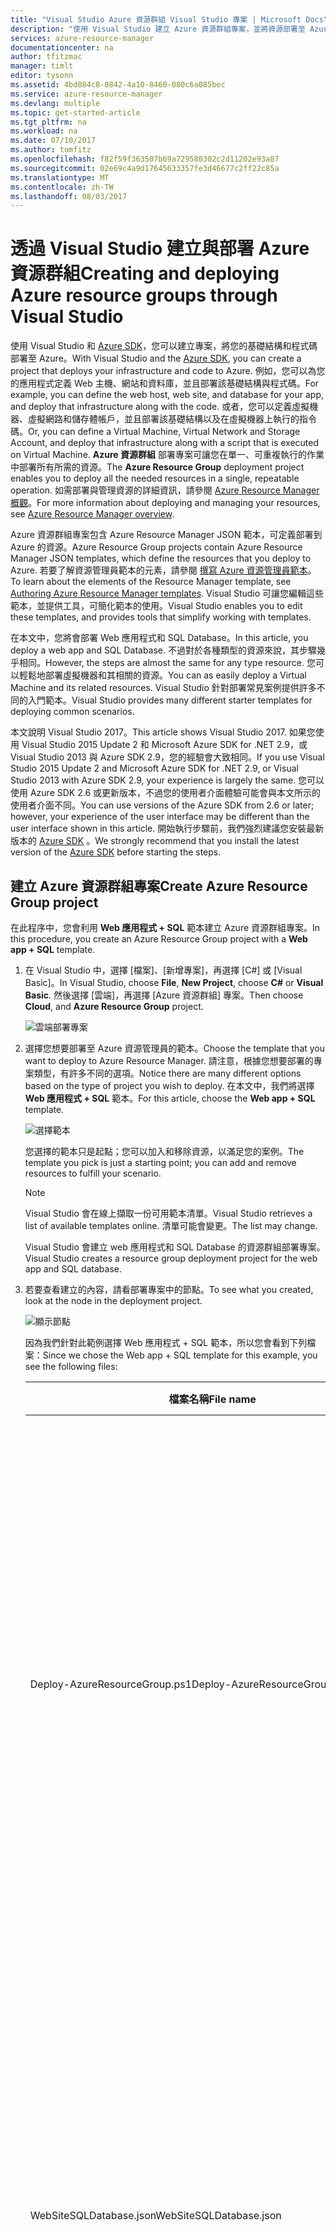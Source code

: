 ```yaml
---
title: "Visual Studio Azure 資源群組 Visual Studio 專案 | Microsoft Docs"
description: "使用 Visual Studio 建立 Azure 資源群組專案，並將資源部署至 Azure。"
services: azure-resource-manager
documentationcenter: na
author: tfitzmac
manager: timlt
editor: tysonn
ms.assetid: 4bd084c8-0842-4a10-8460-080c6a085bec
ms.service: azure-resource-manager
ms.devlang: multiple
ms.topic: get-started-article
ms.tgt_pltfrm: na
ms.workload: na
ms.date: 07/10/2017
ms.author: tomfitz
ms.openlocfilehash: f82f59f363507b69a729580302c2d11202e93a87
ms.sourcegitcommit: 02e69c4a9d17645633357fe3d46677c2ff22c85a
ms.translationtype: MT
ms.contentlocale: zh-TW
ms.lasthandoff: 08/03/2017
---
```

# <a name="creating-and-deploying-azure-resource-groups-through-visual-studio"></a><span data-ttu-id="8107b-103">透過 Visual Studio 建立與部署 Azure 資源群組</span><span class="sxs-lookup"><span data-stu-id="8107b-103">Creating and deploying Azure resource groups through Visual Studio</span></span>
<span data-ttu-id="8107b-104">使用 Visual Studio 和 [Azure SDK](https://azure.microsoft.com/downloads/)，您可以建立專案，將您的基礎結構和程式碼部署至 Azure。</span><span class="sxs-lookup"><span data-stu-id="8107b-104">With Visual Studio and the [Azure SDK](https://azure.microsoft.com/downloads/), you can create a project that deploys your infrastructure and code to Azure.</span></span> <span data-ttu-id="8107b-105">例如，您可以為您的應用程式定義 Web 主機、網站和資料庫，並且部署該基礎結構與程式碼。</span><span class="sxs-lookup"><span data-stu-id="8107b-105">For example, you can define the web host, web site, and database for your app, and deploy that infrastructure along with the code.</span></span> <span data-ttu-id="8107b-106">或者，您可以定義虛擬機器、虛擬網路和儲存體帳戶，並且部署該基礎結構以及在虛擬機器上執行的指令碼。</span><span class="sxs-lookup"><span data-stu-id="8107b-106">Or, you can define a Virtual Machine, Virtual Network and Storage Account, and deploy that infrastructure along with a script that is executed on Virtual Machine.</span></span> <span data-ttu-id="8107b-107">**Azure 資源群組** 部署專案可讓您在單一、可重複執行的作業中部署所有所需的資源。</span><span class="sxs-lookup"><span data-stu-id="8107b-107">The **Azure Resource Group** deployment project enables you to deploy all the needed resources in a single, repeatable operation.</span></span> <span data-ttu-id="8107b-108">如需部署與管理資源的詳細資訊，請參閱 [Azure Resource Manager 概觀](resource-group-overview.md)。</span><span class="sxs-lookup"><span data-stu-id="8107b-108">For more information about deploying and managing your resources, see [Azure Resource Manager overview](resource-group-overview.md).</span></span>

<span data-ttu-id="8107b-109">Azure 資源群組專案包含 Azure Resource Manager JSON 範本，可定義部署到 Azure 的資源。</span><span class="sxs-lookup"><span data-stu-id="8107b-109">Azure Resource Group projects contain Azure Resource Manager JSON templates, which define the resources that you deploy to Azure.</span></span> <span data-ttu-id="8107b-110">若要了解資源管理員範本的元素，請參閱 [撰寫 Azure 資源管理員範本](resource-group-authoring-templates.md)。</span><span class="sxs-lookup"><span data-stu-id="8107b-110">To learn about the elements of the Resource Manager template, see [Authoring Azure Resource Manager templates](resource-group-authoring-templates.md).</span></span> <span data-ttu-id="8107b-111">Visual Studio 可讓您編輯這些範本，並提供工具，可簡化範本的使用。</span><span class="sxs-lookup"><span data-stu-id="8107b-111">Visual Studio enables you to edit these templates, and provides tools that simplify working with templates.</span></span>

<span data-ttu-id="8107b-112">在本文中，您將會部署 Web 應用程式和 SQL Database。</span><span class="sxs-lookup"><span data-stu-id="8107b-112">In this article, you deploy a web app and SQL Database.</span></span> <span data-ttu-id="8107b-113">不過對於各種類型的資源來說，其步驟幾乎相同。</span><span class="sxs-lookup"><span data-stu-id="8107b-113">However, the steps are almost the same for any type resource.</span></span> <span data-ttu-id="8107b-114">您可以輕鬆地部署虛擬機器和其相關的資源。</span><span class="sxs-lookup"><span data-stu-id="8107b-114">You can as easily deploy a Virtual Machine and its related resources.</span></span> <span data-ttu-id="8107b-115">Visual Studio 針對部署常見案例提供許多不同的入門範本。</span><span class="sxs-lookup"><span data-stu-id="8107b-115">Visual Studio provides many different starter templates for deploying common scenarios.</span></span>

<span data-ttu-id="8107b-116">本文說明 Visual Studio 2017。</span><span class="sxs-lookup"><span data-stu-id="8107b-116">This article shows Visual Studio 2017.</span></span> <span data-ttu-id="8107b-117">如果您使用 Visual Studio 2015 Update 2 和 Microsoft Azure SDK for .NET 2.9，或 Visual Studio 2013 與 Azure SDK 2.9，您的經驗會大致相同。</span><span class="sxs-lookup"><span data-stu-id="8107b-117">If you use Visual Studio 2015 Update 2 and Microsoft Azure SDK for .NET 2.9, or Visual Studio 2013 with Azure SDK 2.9, your experience is largely the same.</span></span> <span data-ttu-id="8107b-118">您可以使用 Azure SDK 2.6 或更新版本，不過您的使用者介面體驗可能會與本文所示的使用者介面不同。</span><span class="sxs-lookup"><span data-stu-id="8107b-118">You can use versions of the Azure SDK from 2.6 or later; however, your experience of the user interface may be different than the user interface shown in this article.</span></span> <span data-ttu-id="8107b-119">開始執行步驟前，我們強烈建議您安裝最新版本的 [Azure SDK](https://azure.microsoft.com/downloads/) 。</span><span class="sxs-lookup"><span data-stu-id="8107b-119">We strongly recommend that you install the latest version of the [Azure SDK](https://azure.microsoft.com/downloads/) before starting the steps.</span></span> 

## <a name="create-azure-resource-group-project"></a><span data-ttu-id="8107b-120">建立 Azure 資源群組專案</span><span class="sxs-lookup"><span data-stu-id="8107b-120">Create Azure Resource Group project</span></span>
<span data-ttu-id="8107b-121">在此程序中，您會利用 **Web 應用程式 + SQL** 範本建立 Azure 資源群組專案。</span><span class="sxs-lookup"><span data-stu-id="8107b-121">In this procedure, you create an Azure Resource Group project with a **Web app + SQL** template.</span></span>

1. <span data-ttu-id="8107b-122">在 Visual Studio 中，選擇 [檔案]、[新增專案]，再選擇 [C#] 或 [Visual Basic]。</span><span class="sxs-lookup"><span data-stu-id="8107b-122">In Visual Studio, choose **File**, **New Project**, choose **C#** or **Visual Basic**.</span></span> <span data-ttu-id="8107b-123">然後選擇 [雲端]，再選擇 [Azure 資源群組] 專案。</span><span class="sxs-lookup"><span data-stu-id="8107b-123">Then choose **Cloud**, and **Azure Resource Group** project.</span></span>
   
    ![雲端部署專案](./media/vs-azure-tools-resource-groups-deployment-projects-create-deploy/create-project.png)
2. <span data-ttu-id="8107b-125">選擇您想要部署至 Azure 資源管理員的範本。</span><span class="sxs-lookup"><span data-stu-id="8107b-125">Choose the template that you want to deploy to Azure Resource Manager.</span></span> <span data-ttu-id="8107b-126">請注意，根據您想要部署的專案類型，有許多不同的選項。</span><span class="sxs-lookup"><span data-stu-id="8107b-126">Notice there are many different options based on the type of project you wish to deploy.</span></span> <span data-ttu-id="8107b-127">在本文中，我們將選擇 **Web 應用程式 + SQL** 範本。</span><span class="sxs-lookup"><span data-stu-id="8107b-127">For this article, choose the **Web app + SQL** template.</span></span>
   
    ![選擇範本](./media/vs-azure-tools-resource-groups-deployment-projects-create-deploy/select-project.png)
   
    <span data-ttu-id="8107b-129">您選擇的範本只是起點；您可以加入和移除資源，以滿足您的案例。</span><span class="sxs-lookup"><span data-stu-id="8107b-129">The template you pick is just a starting point; you can add and remove resources to fulfill your scenario.</span></span>
   
   > [!NOTE]
   > <span data-ttu-id="8107b-130">Visual Studio 會在線上擷取一份可用範本清單。</span><span class="sxs-lookup"><span data-stu-id="8107b-130">Visual Studio retrieves a list of available templates online.</span></span> <span data-ttu-id="8107b-131">清單可能會變更。</span><span class="sxs-lookup"><span data-stu-id="8107b-131">The list may change.</span></span>
   > 
   > 
   
    <span data-ttu-id="8107b-132">Visual Studio 會建立 web 應用程式和 SQL Database 的資源群組部署專案。</span><span class="sxs-lookup"><span data-stu-id="8107b-132">Visual Studio creates a resource group deployment project for the web app and SQL database.</span></span>
3. <span data-ttu-id="8107b-133">若要查看建立的內容，請看部署專案中的節點。</span><span class="sxs-lookup"><span data-stu-id="8107b-133">To see what you created, look at the node in the deployment project.</span></span>
   
    ![顯示節點](./media/vs-azure-tools-resource-groups-deployment-projects-create-deploy/show-items.png)
   
    <span data-ttu-id="8107b-135">因為我們針對此範例選擇 Web 應用程式 + SQL 範本，所以您會看到下列檔案：</span><span class="sxs-lookup"><span data-stu-id="8107b-135">Since we chose the Web app + SQL template for this example, you see the following files:</span></span> 
   
   | <span data-ttu-id="8107b-136">檔案名稱</span><span class="sxs-lookup"><span data-stu-id="8107b-136">File name</span></span> | <span data-ttu-id="8107b-137">說明</span><span class="sxs-lookup"><span data-stu-id="8107b-137">Description</span></span> |
   | --- | --- |
   | <span data-ttu-id="8107b-138">Deploy-AzureResourceGroup.ps1</span><span class="sxs-lookup"><span data-stu-id="8107b-138">Deploy-AzureResourceGroup.ps1</span></span> |<span data-ttu-id="8107b-139">叫用 PowerShell 命令部署至 Azure 資源管理員的 PowerShell 指令碼。</span><span class="sxs-lookup"><span data-stu-id="8107b-139">A PowerShell script that invokes PowerShell commands to deploy to Azure Resource Manager.</span></span><br /><span data-ttu-id="8107b-140">**注意** Visual studio 會使用此 PowerShell 指令碼部署您的範本。</span><span class="sxs-lookup"><span data-stu-id="8107b-140">**Note** Visual Studio uses this PowerShell script to deploy your template.</span></span> <span data-ttu-id="8107b-141">對此指令碼所進行的任何變更也會影響 Visual Studio 中的部署，因此請務必小心。</span><span class="sxs-lookup"><span data-stu-id="8107b-141">Any changes you make to this script affect deployment in Visual Studio, so be careful.</span></span> |
   | <span data-ttu-id="8107b-142">WebSiteSQLDatabase.json</span><span class="sxs-lookup"><span data-stu-id="8107b-142">WebSiteSQLDatabase.json</span></span> |<span data-ttu-id="8107b-143">Resource Manager 範本 (定義您想要部署至 Azure 的基礎結構)，以及在部署期間您可以提供的參數。</span><span class="sxs-lookup"><span data-stu-id="8107b-143">The Resource Manager template that defines the infrastructure you want deploy to Azure, and the parameters you can provide during deployment.</span></span> <span data-ttu-id="8107b-144">同時定義資源之間的相依性，讓 Resource Manager 以正確的順序部署資源。</span><span class="sxs-lookup"><span data-stu-id="8107b-144">It also defines the dependencies between the resources so Resource Manager deploys the resources in the correct order.</span></span> |
   | <span data-ttu-id="8107b-145">WebSiteSQLDatabase.parameters.json</span><span class="sxs-lookup"><span data-stu-id="8107b-145">WebSiteSQLDatabase.parameters.json</span></span> |<span data-ttu-id="8107b-146">參數檔案，包含範本所需的值。</span><span class="sxs-lookup"><span data-stu-id="8107b-146">A parameters file that contains values needed by the template.</span></span> <span data-ttu-id="8107b-147">您可以傳遞參數值以自訂每個部署。</span><span class="sxs-lookup"><span data-stu-id="8107b-147">You pass in parameter values to customize each deployment.</span></span> |
   
    <span data-ttu-id="8107b-148">所有資源群組部署專案都包含這些基本檔案。</span><span class="sxs-lookup"><span data-stu-id="8107b-148">All resource group deployment projects contain these basic files.</span></span> <span data-ttu-id="8107b-149">其他專案可能包含其他檔案以支援其他功能。</span><span class="sxs-lookup"><span data-stu-id="8107b-149">Other projects may contain additional files to support other functionality.</span></span>

## <a name="customize-the-resource-manager-template"></a><span data-ttu-id="8107b-150">自訂資源管理員範本</span><span class="sxs-lookup"><span data-stu-id="8107b-150">Customize the Resource Manager template</span></span>
<span data-ttu-id="8107b-151">您可以藉由修改 JSON 範本 (描述您想要部署的資源) 來自訂部署專案。</span><span class="sxs-lookup"><span data-stu-id="8107b-151">You can customize a deployment project by modifying the JSON templates that describe the resources you want to deploy.</span></span> <span data-ttu-id="8107b-152">JSON 代表 JavaScript 物件標記法，而且是很容易使用的序列化資料格式。</span><span class="sxs-lookup"><span data-stu-id="8107b-152">JSON stands for JavaScript Object Notation, and is a serialized data format that is easy to work with.</span></span> <span data-ttu-id="8107b-153">JSON 檔案使用的結構描述在每個檔案的頂端提供做為參考。</span><span class="sxs-lookup"><span data-stu-id="8107b-153">The JSON files use a schema that you reference at the top of each file.</span></span> <span data-ttu-id="8107b-154">如果您想要更了解這個結構描述，您可以下載並分析它。</span><span class="sxs-lookup"><span data-stu-id="8107b-154">If you want to understand the schema, you can download and analyze it.</span></span> <span data-ttu-id="8107b-155">結構描述會定義哪些是有效項目、欄位的類型和格式、可能的列舉值等等。</span><span class="sxs-lookup"><span data-stu-id="8107b-155">The schema defines what elements are valid, the types and formats of fields, the possible values of enumerated values, and so on.</span></span> <span data-ttu-id="8107b-156">若要了解資源管理員範本的元素，請參閱 [撰寫 Azure 資源管理員範本](resource-group-authoring-templates.md)。</span><span class="sxs-lookup"><span data-stu-id="8107b-156">To learn about the elements of the Resource Manager template, see [Authoring Azure Resource Manager templates](resource-group-authoring-templates.md).</span></span>

<span data-ttu-id="8107b-157">若要使用您的範本，請開啟 **WebSiteSQLDatabase.json**。</span><span class="sxs-lookup"><span data-stu-id="8107b-157">To work on your template, open **WebSiteSQLDatabase.json**.</span></span>

<span data-ttu-id="8107b-158">Visual Studio 編輯器提供工具，協助您編輯 Resource Manager 範本。</span><span class="sxs-lookup"><span data-stu-id="8107b-158">The Visual Studio editor provides tools to assist you with editing the Resource Manager template.</span></span> <span data-ttu-id="8107b-159">[JSON 大綱]  視窗可讓您輕鬆查看在您的範本中定義的元素。</span><span class="sxs-lookup"><span data-stu-id="8107b-159">The **JSON Outline** window makes it easy to see the elements defined in your template.</span></span>

![顯示 JSON 大綱](./media/vs-azure-tools-resource-groups-deployment-projects-create-deploy/show-json-outline.png)

<span data-ttu-id="8107b-161">選取大綱中的任何元素，會帶您前往範本的該部分，並且醒目提示對應的 JSON。</span><span class="sxs-lookup"><span data-stu-id="8107b-161">Selecting any of the elements in the outline takes you to that part of the template and highlights the corresponding JSON.</span></span>

![瀏覽 JSON](./media/vs-azure-tools-resource-groups-deployment-projects-create-deploy/navigate-json.png)

<span data-ttu-id="8107b-163">您可以選取 [JSON 大綱] 視窗頂端的 [加入資源] 按鈕，或以滑鼠右鍵按一下 [資源]然後選取 [加入新資源]，藉以加入新資源。</span><span class="sxs-lookup"><span data-stu-id="8107b-163">You can add a resource by either selecting the **Add Resource** button at the top of the JSON Outline window, or by right-clicking **resources** and selecting **Add New Resource**.</span></span>

![新增資源](./media/vs-azure-tools-resource-groups-deployment-projects-create-deploy/add-resource.png)

<span data-ttu-id="8107b-165">在本教學課程中，選取 [儲存體帳戶]  並提供它的名稱。</span><span class="sxs-lookup"><span data-stu-id="8107b-165">For this tutorial, select **Storage Account** and give it a name.</span></span> <span data-ttu-id="8107b-166">提供的名稱不能超過 11 個字元，而且只包含數字和小寫字母。</span><span class="sxs-lookup"><span data-stu-id="8107b-166">Provide a name that is no more than 11 characters, and only contains numbers and lower-case letters.</span></span>

![加入儲存體](./media/vs-azure-tools-resource-groups-deployment-projects-create-deploy/add-storage.png)

<span data-ttu-id="8107b-168">請注意，不只是加入資源，也會加入儲存體帳戶類型的參數，以及儲存體帳戶名稱的變數。</span><span class="sxs-lookup"><span data-stu-id="8107b-168">Notice that not only was the resource added, but also a parameter for the type storage account, and a variable for the name of the storage account.</span></span>

![顯示大綱](./media/vs-azure-tools-resource-groups-deployment-projects-create-deploy/show-new-items.png)

<span data-ttu-id="8107b-170">**storageType** 參數是以允許的類型與預設類型預先定義。</span><span class="sxs-lookup"><span data-stu-id="8107b-170">The **storageType** parameter is pre-defined with allowed types and a default type.</span></span> <span data-ttu-id="8107b-171">您可以保留這些值，或針對您的案例進行編輯。</span><span class="sxs-lookup"><span data-stu-id="8107b-171">You can leave these values or edit them for your scenario.</span></span> <span data-ttu-id="8107b-172">如果您不想要讓任何人透過此範本部署 **Premium_LRS** 儲存體帳戶，請將它從允許的類型中移除。</span><span class="sxs-lookup"><span data-stu-id="8107b-172">If you do not want anyone to deploy a **Premium_LRS** storage account through this template, remove it from the allowed types.</span></span> 

```json
"storageType": {
  "type": "string",
  "defaultValue": "Standard_LRS",
  "allowedValues": [
    "Standard_LRS",
    "Standard_ZRS",
    "Standard_GRS",
    "Standard_RAGRS"
  ]
}
```

<span data-ttu-id="8107b-173">Visual Studio 也會提供 Intellisense 以協助您了解編輯範本時可以使用哪些屬性。</span><span class="sxs-lookup"><span data-stu-id="8107b-173">Visual Studio also provides intellisense to help you understand what properties are available when editing the template.</span></span> <span data-ttu-id="8107b-174">例如，若要編輯 App Service 方案的屬性，請瀏覽至 **HostingPlan** 資源，並針對 [屬性] 加入值。</span><span class="sxs-lookup"><span data-stu-id="8107b-174">For example, to edit the properties for your App Service plan, navigate to the **HostingPlan** resource, and add a value for the **properties**.</span></span> <span data-ttu-id="8107b-175">請注意，Intellisense 會顯示可用的值，並提供該值的描述。</span><span class="sxs-lookup"><span data-stu-id="8107b-175">Notice that intellisense shows the available values and provides a description of that value.</span></span>

![顯示 intellisense](./media/vs-azure-tools-resource-groups-deployment-projects-create-deploy/show-intellisense.png)

<span data-ttu-id="8107b-177">您可以將 **numberOfWorkers** 設定為 1。</span><span class="sxs-lookup"><span data-stu-id="8107b-177">You can set **numberOfWorkers** to 1.</span></span>

```json
"properties": {
  "name": "[parameters('hostingPlanName')]",
  "numberOfWorkers": 1
}
```

## <a name="deploy-the-resource-group-project-to-azure"></a><span data-ttu-id="8107b-178">將資源群組部署至 Azure</span><span class="sxs-lookup"><span data-stu-id="8107b-178">Deploy the Resource Group project to Azure</span></span>
<span data-ttu-id="8107b-179">您現在已可開始部署您的專案。</span><span class="sxs-lookup"><span data-stu-id="8107b-179">You are now ready to deploy your project.</span></span> <span data-ttu-id="8107b-180">當您部署 Azure 資源群組專案時，您會將它部署至 Azure 資源群組。</span><span class="sxs-lookup"><span data-stu-id="8107b-180">When you deploy an Azure Resource Group project, you deploy it to an Azure resource group.</span></span> <span data-ttu-id="8107b-181">資源群組是共用共同生命週期的資源邏輯分組。</span><span class="sxs-lookup"><span data-stu-id="8107b-181">The resource group is a logical grouping of resources that share a common lifecycle.</span></span>

1. <span data-ttu-id="8107b-182">在部署專案節點的捷徑功能表上，選擇 [部署] > [新增]。</span><span class="sxs-lookup"><span data-stu-id="8107b-182">On the shortcut menu of the deployment project node, choose **Deploy** > **New**.</span></span>
   
    ![部署，新的部署功能表項目](./media/vs-azure-tools-resource-groups-deployment-projects-create-deploy/deploy.png)
   
    <span data-ttu-id="8107b-184">[部署到資源群組]  對話方塊隨即出現。</span><span class="sxs-lookup"><span data-stu-id="8107b-184">The **Deploy to Resource Group** dialog box appears.</span></span>
   
    ![[部署到資源群組] 對話方塊](./media/vs-azure-tools-resource-groups-deployment-projects-create-deploy/show-deployment.png)
2. <span data-ttu-id="8107b-186">在 [資源群組]  下拉式方塊中，選擇現有資源群組或建立新群組。</span><span class="sxs-lookup"><span data-stu-id="8107b-186">In the **Resource group** dropdown box, choose an existing resource group or create a new one.</span></span> <span data-ttu-id="8107b-187">若要建立資源群組，請開啟 [資源群組] 下拉式方塊，然後選擇 [新建]。</span><span class="sxs-lookup"><span data-stu-id="8107b-187">To create a resource group, open the **Resource Group** dropdown box and choose **Create New**.</span></span>
   
    ![[部署到資源群組] 對話方塊](./media/vs-azure-tools-resource-groups-deployment-projects-create-deploy/create-new-group.png)
   
    <span data-ttu-id="8107b-189">[建立資源群組]  對話方塊隨即出現。</span><span class="sxs-lookup"><span data-stu-id="8107b-189">The **Create Resource Group** dialog box appears.</span></span> <span data-ttu-id="8107b-190">給予群組名稱與位置，然後選取 [建立]  按鈕。</span><span class="sxs-lookup"><span data-stu-id="8107b-190">Give your group a name and location, and select the **Create** button.</span></span>
   
    ![[建立資源群組] 對話方塊](./media/vs-azure-tools-resource-groups-deployment-projects-create-deploy/create-resource-group.png)
3. <span data-ttu-id="8107b-192">選取 [編輯參數]  按鈕，以編輯部署的參數。</span><span class="sxs-lookup"><span data-stu-id="8107b-192">Edit the parameters for the deployment by selecting the **Edit Parameters** button.</span></span>
   
    ![[編輯參數] 按鈕](./media/vs-azure-tools-resource-groups-deployment-projects-create-deploy/edit-parameters.png)
4. <span data-ttu-id="8107b-194">提供空白參數的值，然後選取 [儲存] 按鈕。</span><span class="sxs-lookup"><span data-stu-id="8107b-194">Provide values for the empty parameters and select the **Save** button.</span></span> <span data-ttu-id="8107b-195">空白參數為 **hostingPlanName**、**administratorLogin**、**administratorLoginPassword** 和 **databaseName**。</span><span class="sxs-lookup"><span data-stu-id="8107b-195">The empty parameters are **hostingPlanName**, **administratorLogin**, **administratorLoginPassword**, and **databaseName**.</span></span>
   
    <span data-ttu-id="8107b-196">**hostingPlanName** 指定要建立之 [App Service 方案](../app-service/azure-web-sites-web-hosting-plans-in-depth-overview.md) 的名稱。</span><span class="sxs-lookup"><span data-stu-id="8107b-196">**hostingPlanName** specifies a name for the [App Service plan](../app-service/azure-web-sites-web-hosting-plans-in-depth-overview.md) to create.</span></span> 
   
    <span data-ttu-id="8107b-197">**administratorLogin** 指定 SQL Server 系統管理員的使用者名稱。</span><span class="sxs-lookup"><span data-stu-id="8107b-197">**administratorLogin** specifies the user name for the SQL Server administrator.</span></span> <span data-ttu-id="8107b-198">請勿使用常見的系統管理員名稱，例如 **sa** 或 **admin**。</span><span class="sxs-lookup"><span data-stu-id="8107b-198">Do not use common admin names like **sa** or **admin**.</span></span> 
   
    <span data-ttu-id="8107b-199">**AdministratorLoginPassword** 指定 SQL Server 系統管理員的密碼。</span><span class="sxs-lookup"><span data-stu-id="8107b-199">The **administratorLoginPassword** specifies a password for SQL Server administrator.</span></span> <span data-ttu-id="8107b-200">[將密碼儲存為參數檔案中的純文字]  選項並不安全；因此，請勿選取此選項。</span><span class="sxs-lookup"><span data-stu-id="8107b-200">The **Save passwords as plain text in the parameters file** option is not secure; therefore, do not select this option.</span></span> <span data-ttu-id="8107b-201">因為不會以純文字方式儲存密碼，所以您必須在部署期間再次提供此密碼。</span><span class="sxs-lookup"><span data-stu-id="8107b-201">Since the password is not saved as plain text, you need to provide this password again during deployment.</span></span> 
   
    <span data-ttu-id="8107b-202">**databaseName** 指定要建立之資料庫的名稱。</span><span class="sxs-lookup"><span data-stu-id="8107b-202">**databaseName** specifies a name for the database to create.</span></span> 
   
    ![[編輯參數] 對話方塊](./media/vs-azure-tools-resource-groups-deployment-projects-create-deploy/provide-parameters.png)
5. <span data-ttu-id="8107b-204">選擇 [部署] 按鈕，將專案部署至 Azure。</span><span class="sxs-lookup"><span data-stu-id="8107b-204">Choose the **Deploy** button to deploy the project to Azure.</span></span> <span data-ttu-id="8107b-205">PowerShell 主控台會在 Visual Studio 執行個體的外部開啟。</span><span class="sxs-lookup"><span data-stu-id="8107b-205">A PowerShell console opens outside of the Visual Studio instance.</span></span> <span data-ttu-id="8107b-206">出現提示時，請在 PowerShell 主控台中輸入 SQL Server 系統管理員密碼。</span><span class="sxs-lookup"><span data-stu-id="8107b-206">Enter the SQL Server administrator password in the PowerShell console when prompted.</span></span> <span data-ttu-id="8107b-207">**PowerShell 主控台可能會隱藏在其他項目之後或在工作列中最小化。**</span><span class="sxs-lookup"><span data-stu-id="8107b-207">**Your PowerShell console may be hidden behind other items or minimized in the task bar.**</span></span> <span data-ttu-id="8107b-208">尋找此主控台並加以選取，以便提供密碼。</span><span class="sxs-lookup"><span data-stu-id="8107b-208">Look for this console and select it to provide the password.</span></span>
   
   > [!NOTE]
   > <span data-ttu-id="8107b-209">Visual Studio 可能會要求您安裝 Azure PowerShell Cmdlet。</span><span class="sxs-lookup"><span data-stu-id="8107b-209">Visual Studio may ask you to install the Azure PowerShell cmdlets.</span></span> <span data-ttu-id="8107b-210">您需要 Azure PowerShell Cmdlet 才能成功部署資源群組。</span><span class="sxs-lookup"><span data-stu-id="8107b-210">You need the Azure PowerShell cmdlets to successfully deploy resource groups.</span></span> <span data-ttu-id="8107b-211">如果出現提示，請予以安裝。</span><span class="sxs-lookup"><span data-stu-id="8107b-211">If prompted, install them.</span></span>
   > 
   > 
6. <span data-ttu-id="8107b-212">部署可能需要幾分鐘的時間。</span><span class="sxs-lookup"><span data-stu-id="8107b-212">The deployment may take a few minutes.</span></span> <span data-ttu-id="8107b-213">您可在 [輸出]  視窗中查看部署的狀態。</span><span class="sxs-lookup"><span data-stu-id="8107b-213">In the **Output** windows, you see the status of the deployment.</span></span> <span data-ttu-id="8107b-214">部署完成時，最後一則訊息會表示成功部署，如下所示︰</span><span class="sxs-lookup"><span data-stu-id="8107b-214">When the deployment has finished, the last message indicates a successful deployment with something similar to:</span></span>
   
        ... 
        18:00:58 - Successfully deployed template 'websitesqldatabase.json' to resource group 'DemoSiteGroup'.
7. <span data-ttu-id="8107b-215">在瀏覽器中，開啟 [Azure 入口網站](https://portal.azure.com/) 並登入您的帳戶。</span><span class="sxs-lookup"><span data-stu-id="8107b-215">In a browser, open the [Azure portal](https://portal.azure.com/) and sign in to your account.</span></span> <span data-ttu-id="8107b-216">若要查看資源群組，請選取 [資源群組]  ，然後選取您部署所在的資源群組。</span><span class="sxs-lookup"><span data-stu-id="8107b-216">To see the resource group, select **Resource groups** and the resource group you deployed to.</span></span>
   
    ![選取群組](./media/vs-azure-tools-resource-groups-deployment-projects-create-deploy/select-group.png)
8. <span data-ttu-id="8107b-218">您會看到所有已部署的資源。</span><span class="sxs-lookup"><span data-stu-id="8107b-218">You see all the deployed resources.</span></span> <span data-ttu-id="8107b-219">請注意，儲存體帳戶的名稱不完全是新增該資源時所指定的名稱。</span><span class="sxs-lookup"><span data-stu-id="8107b-219">Notice that the name of the storage account is not exactly what you specified when adding that resource.</span></span> <span data-ttu-id="8107b-220">儲存體帳戶必須是獨一無二的。</span><span class="sxs-lookup"><span data-stu-id="8107b-220">The storage account must be unique.</span></span> <span data-ttu-id="8107b-221">範本會在您所提供的名稱中自動新增字元字串，以提供唯一的名稱。</span><span class="sxs-lookup"><span data-stu-id="8107b-221">The template automatically adds a string of characters to the name you provided to provide a unique name.</span></span> 
   
    ![顯示資源](./media/vs-azure-tools-resource-groups-deployment-projects-create-deploy/show-deployed-resources.png)
9. <span data-ttu-id="8107b-223">如果您進行變更並想要重新部署專案，可以從 Azure 資源群組專案的捷徑功能表選擇現有的資源群組。</span><span class="sxs-lookup"><span data-stu-id="8107b-223">If you make changes and want to redeploy your project, choose the existing resource group from the shortcut menu of Azure resource group project.</span></span> <span data-ttu-id="8107b-224">在捷徑功能表上，選擇 [部署] ，然後選擇您部署的資源群組。</span><span class="sxs-lookup"><span data-stu-id="8107b-224">On the shortcut menu, choose **Deploy**, and then choose the resource group you deployed.</span></span>
   
    ![已部署 Azure 資源群組](./media/vs-azure-tools-resource-groups-deployment-projects-create-deploy/redeploy.png)

## <a name="deploy-code-with-your-infrastructure"></a><span data-ttu-id="8107b-226">以您的基礎結構部署程式碼</span><span class="sxs-lookup"><span data-stu-id="8107b-226">Deploy code with your infrastructure</span></span>
<span data-ttu-id="8107b-227">此時，您已為您的應用程式部署基礎結構，但是專案尚未部署實際程式碼。</span><span class="sxs-lookup"><span data-stu-id="8107b-227">At this point, you have deployed the infrastructure for your app, but there is no actual code deployed with the project.</span></span> <span data-ttu-id="8107b-228">本文說明如何在部署期間部署 Web 應用程式和 SQL Database 資料表。</span><span class="sxs-lookup"><span data-stu-id="8107b-228">This article shows how to deploy a web app and SQL Database tables during deployment.</span></span> <span data-ttu-id="8107b-229">如果您是部署虛擬機器而不是 Web 應用程式，您想要在機器上執行一些程式碼做為部署的一部分。</span><span class="sxs-lookup"><span data-stu-id="8107b-229">If you are deploying a Virtual Machine instead of a web app, you want to run some code on the machine as part of deployment.</span></span> <span data-ttu-id="8107b-230">部署 Web 應用程式的程式碼或設定虛擬機器的程序幾乎完全相同。</span><span class="sxs-lookup"><span data-stu-id="8107b-230">The process for deploying code for a web app or for setting up a Virtual Machine is almost the same.</span></span>

1. <span data-ttu-id="8107b-231">將專案新增至您的 Visual Studio 方案。</span><span class="sxs-lookup"><span data-stu-id="8107b-231">Add a project to your Visual Studio solution.</span></span> <span data-ttu-id="8107b-232">以滑鼠右鍵按一下方案，然後選取 [新增] > [新增專案]。</span><span class="sxs-lookup"><span data-stu-id="8107b-232">Right-click the solution, and select **Add** > **New Project**.</span></span>
   
    ![新增專案](./media/vs-azure-tools-resource-groups-deployment-projects-create-deploy/add-project.png)
2. <span data-ttu-id="8107b-234">新增 **ASP.NET Web 應用程式**。</span><span class="sxs-lookup"><span data-stu-id="8107b-234">Add an **ASP.NET Web Application**.</span></span> 
   
    ![加入 Web 應用程式](./media/vs-azure-tools-resource-groups-deployment-projects-create-deploy/add-app.png)
3. <span data-ttu-id="8107b-236">選取 **MVC**。</span><span class="sxs-lookup"><span data-stu-id="8107b-236">Select **MVC**.</span></span>
   
    ![選取 MVC](./media/vs-azure-tools-resource-groups-deployment-projects-create-deploy/select-mvc.png)
4. <span data-ttu-id="8107b-238">在 Visual Studio 建立 Web 應用程式之後，您會在方案中看到這兩個專案。</span><span class="sxs-lookup"><span data-stu-id="8107b-238">After Visual Studio creates your web app, you see both projects in the solution.</span></span>
   
    ![顯示專案](./media/vs-azure-tools-resource-groups-deployment-projects-create-deploy/show-projects.png)
5. <span data-ttu-id="8107b-240">現在，您必須確定資源群組專案已察覺新的專案。</span><span class="sxs-lookup"><span data-stu-id="8107b-240">Now, you need to make sure your resource group project is aware of the new project.</span></span> <span data-ttu-id="8107b-241">回到您的資源群組專案 (AzureResourceGroup1)。</span><span class="sxs-lookup"><span data-stu-id="8107b-241">Go back to your resource group project (AzureResourceGroup1).</span></span> <span data-ttu-id="8107b-242">以滑鼠右鍵按一下 [參考]，然後選取 [新增參考]。</span><span class="sxs-lookup"><span data-stu-id="8107b-242">Right-click **References** and select **Add Reference**.</span></span>
   
    ![加入參考](./media/vs-azure-tools-resource-groups-deployment-projects-create-deploy/add-new-reference.png)
6. <span data-ttu-id="8107b-244">選取您所建立的 Web 應用程式專案。</span><span class="sxs-lookup"><span data-stu-id="8107b-244">Select the web app project that you created.</span></span>
   
    ![加入參考](./media/vs-azure-tools-resource-groups-deployment-projects-create-deploy/add-reference.png)
   
    <span data-ttu-id="8107b-246">加入參考，您可以將 Web 應用程式專案連結至資源群組專案中，並自動設定三個重要屬性。</span><span class="sxs-lookup"><span data-stu-id="8107b-246">By adding a reference, you link the web app project to the resource group project, and automatically set three key properties.</span></span> <span data-ttu-id="8107b-247">您會在參考的 [屬性]  視窗中看到這些屬性。</span><span class="sxs-lookup"><span data-stu-id="8107b-247">You see these properties in the **Properties** window for the reference.</span></span>
   
      ![查看參考](./media/vs-azure-tools-resource-groups-deployment-projects-create-deploy/see-reference.png)
   
    <span data-ttu-id="8107b-249">屬性如下︰</span><span class="sxs-lookup"><span data-stu-id="8107b-249">The properties are:</span></span>
   
   * <span data-ttu-id="8107b-250">[其他屬性]  包含會推送至 Azure 儲存體的 Web 部署套件預備位置。</span><span class="sxs-lookup"><span data-stu-id="8107b-250">The **Additional Properties** contains the web deployment package staging location that is pushed to the Azure Storage.</span></span> <span data-ttu-id="8107b-251">請注意資料夾 (ExampleApp) 和檔案 (package.zip)。</span><span class="sxs-lookup"><span data-stu-id="8107b-251">Note the folder (ExampleApp) and file (package.zip).</span></span> <span data-ttu-id="8107b-252">您必須知道這些值，因為您會提供這些值做為部署應用程式時的參數。</span><span class="sxs-lookup"><span data-stu-id="8107b-252">You need to know these values because you provide them as parameters when deploying the app.</span></span> 
   * <span data-ttu-id="8107b-253">[包含檔案路徑]  包含建立套件所在的路徑。</span><span class="sxs-lookup"><span data-stu-id="8107b-253">The **Include File Path** contains the path where the package is created.</span></span> <span data-ttu-id="8107b-254">[包含目標]  包含部署執行的命令。</span><span class="sxs-lookup"><span data-stu-id="8107b-254">The **Include Targets** contains the command that deployment executes.</span></span> 
   * <span data-ttu-id="8107b-255">預設值 [建立封裝]  會讓部署建立 Web 部署封裝 (package.zip)。</span><span class="sxs-lookup"><span data-stu-id="8107b-255">The default value of **Build;Package** enables the deployment to build and create a web deployment package (package.zip).</span></span>  
     
     <span data-ttu-id="8107b-256">您不需要發佈設定檔，因為部署會從屬性取得必要的資訊來建立套件。</span><span class="sxs-lookup"><span data-stu-id="8107b-256">You do not need a publish profile as the deployment gets the necessary information from the properties to create the package.</span></span>
7. <span data-ttu-id="8107b-257">請回到 WebSiteSQLDatabase.json，並將資源新增至範本。</span><span class="sxs-lookup"><span data-stu-id="8107b-257">Go back to WebSiteSQLDatabase.json and add a resource to the template.</span></span>
   
    ![新增資源](./media/vs-azure-tools-resource-groups-deployment-projects-create-deploy/add-resource-2.png)
8. <span data-ttu-id="8107b-259">這次請選取 [Web Deploy for Web Apps] 。</span><span class="sxs-lookup"><span data-stu-id="8107b-259">This time select **Web Deploy for Web Apps**.</span></span> 
   
    ![加入 Web 部署](./media/vs-azure-tools-resource-groups-deployment-projects-create-deploy/add-web-deploy.png)
9. <span data-ttu-id="8107b-261">將您的資源群組專案重新部署至資源群組。</span><span class="sxs-lookup"><span data-stu-id="8107b-261">Redeploy your resource group project to the resource group.</span></span> <span data-ttu-id="8107b-262">這次還有一些新的參數。</span><span class="sxs-lookup"><span data-stu-id="8107b-262">This time there are some new parameters.</span></span> <span data-ttu-id="8107b-263">您不需要提供 **_artifactsLocation** 或 **_artifactsLocationSasToken** 的值，因為 Visual Studio 會自動產生這些值。</span><span class="sxs-lookup"><span data-stu-id="8107b-263">You do not need to provide values for **_artifactsLocation** or **_artifactsLocationSasToken** because Visual Studio automatically generates those values.</span></span> <span data-ttu-id="8107b-264">不過，您必須將資料夾和檔案名稱設定為包含部署套件的路徑 (如下圖中顯示的 **ExampleAppPackageFolder** 和 **ExampleAppPackageFileName**)。</span><span class="sxs-lookup"><span data-stu-id="8107b-264">However, you have to set the folder and file name to the path that contains the deployment package (shown as **ExampleAppPackageFolder** and **ExampleAppPackageFileName** in the following image).</span></span> <span data-ttu-id="8107b-265">提供您稍早在參考屬性 (**ExampleApp** 和 **package.zip**) 中看到的值。</span><span class="sxs-lookup"><span data-stu-id="8107b-265">Provide the values you saw earlier in the reference properties (**ExampleApp** and **package.zip**).</span></span>
   
    ![加入 Web 部署](./media/vs-azure-tools-resource-groups-deployment-projects-create-deploy/set-new-parameters.png)
   
    <span data-ttu-id="8107b-267">對於 [構件儲存體帳戶] ，選取與此資源群組一起部署的帳戶。</span><span class="sxs-lookup"><span data-stu-id="8107b-267">For the **Artifact storage account**, select the one deployed with this resource group.</span></span>
10. <span data-ttu-id="8107b-268">部署完成後，請在入口網站中選取您的 Web 應用程式。</span><span class="sxs-lookup"><span data-stu-id="8107b-268">After the deployment has finished, select your web app in the portal.</span></span> <span data-ttu-id="8107b-269">按一下 URL 以瀏覽至此網站。</span><span class="sxs-lookup"><span data-stu-id="8107b-269">Select the URL to browse to the site.</span></span>
    
     ![瀏覽網站](./media/vs-azure-tools-resource-groups-deployment-projects-create-deploy/browse-site.png)
11. <span data-ttu-id="8107b-271">請注意，您已成功部署預設的 ASP.NET 應用程式。</span><span class="sxs-lookup"><span data-stu-id="8107b-271">Notice that you have successfully deployed the default ASP.NET app.</span></span>
    
     ![顯示已部署的應用程式](./media/vs-azure-tools-resource-groups-deployment-projects-create-deploy/show-deployed-app.png)

## <a name="next-steps"></a><span data-ttu-id="8107b-273">後續步驟</span><span class="sxs-lookup"><span data-stu-id="8107b-273">Next steps</span></span>
* <span data-ttu-id="8107b-274">若要了解透過入口網站管理資源，請參閱 [使用 Azure 入口網站來管理您的 Azure 資源](resource-group-portal.md)。</span><span class="sxs-lookup"><span data-stu-id="8107b-274">To learn about managing your resources through the portal, see [Using the Azure portal to manage your Azure resources](resource-group-portal.md).</span></span>
* <span data-ttu-id="8107b-275">若要了解範本，請參閱 [撰寫 Azure Resource Manager 範本](resource-group-authoring-templates.md)。</span><span class="sxs-lookup"><span data-stu-id="8107b-275">To learn more about templates, see [Authoring Azure Resource Manager templates](resource-group-authoring-templates.md).</span></span>

